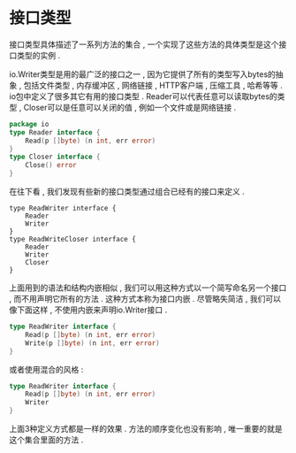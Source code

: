 # 接口类型

接口类型具体描述了一系列方法的集合 , 一个实现了这些方法的具体类型是这个接口类型的实例 .

io.Writer类型是用的最广泛的接口之一 , 因为它提供了所有的类型写入bytes的抽象 , 包括文件类型 , 内存缓冲区 , 网络链接 , HTTP客户端 , 压缩工具 , 哈希等等 . io包中定义了很多其它有用的接口类型 . Reader可以代表任意可以读取bytes的类型 , Closer可以是任意可以关闭的值 , 例如一个文件或是网络链接 .

```go
package io 
type Reader interface { 
    Read(p []byte) (n int, err error)
}
type Closer interface {
    Close() error
}
```

在往下看 , 我们发现有些新的接口类型通过组合已经有的接口来定义 .

```
type ReadWriter interface { 
    Reader 
    Writer 
}
type ReadWriteCloser interface {
    Reader
    Writer
    Closer
}
```

上面用到的语法和结构内嵌相似 , 我们可以用这种方式以一个简写命名另一个接口 , 而不用声明它所有的方法 . 这种方式本称为接口内嵌 . 尽管略失简洁 , 我们可以像下面这样 , 不使用内嵌来声明io.Writer接口 .

```go
type ReadWriter interface {
    Read(p []byte) (n int, err error) 
    Write(p []byte) (n int, err error) 
}
```

或者使用混合的风格 :

```go
type ReadWriter interface { 
    Read(p []byte) (n int, err error) 
    Writer
}
```

上面3种定义方式都是一样的效果 . 方法的顺序变化也没有影响 , 唯一重要的就是这个集合里面的方法 . 

